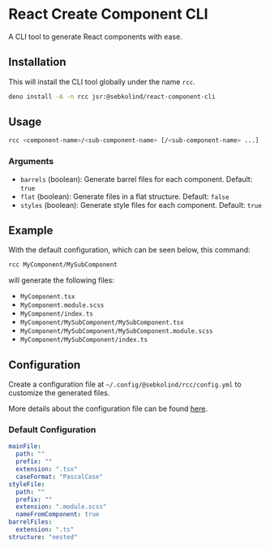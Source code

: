 # React Create Component CLI

A CLI tool to generate React components with ease.

## Installation

This will install the CLI tool globally under the name `rcc`.

```sh
deno install -A -n rcc jsr:@sebkolind/react-component-cli
```

## Usage

```sh
rcc <component-name>/<sub-component-name> [/<sub-component-name> ...]
```

### Arguments

- `barrels` (boolean): Generate barrel files for each component. Default: `true`
- `flat` (boolean): Generate files in a flat structure. Default: `false`
- `styles` (boolean): Generate style files for each component. Default: `true`

## Example

With the default configuration, which can be seen below, this command:

```sh
rcc MyComponent/MySubComponent
```

will generate the following files:

- `MyComponent.tsx`
- `MyComponent.module.scss`
- `MyComponent/index.ts`
- `MyComponent/MySubComponent/MySubComponent.tsx`
- `MyComponent/MySubComponent/MySubComponent.module.scss`
- `MyComponent/MySubComponent/index.ts`

## Configuration

Create a configuration file at `~/.config/@sebkolind/rcc/config.yml` to customize the
generated files.

More details about the configuration file can be found [here](https://github.com/sebkolind/react-component-cli/blob/main/src/types/config.ts).

### Default Configuration

```yml
mainFile:
  path: ""
  prefix: ""
  extension: ".tsx"
  caseFormat: "PascalCase"
styleFile:
  path: ""
  prefix: ""
  extension: ".module.scss"
  nameFromComponent: true
barrelFiles:
  extension: ".ts"
structure: "nested"
```
